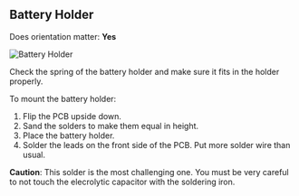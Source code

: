 ## Battery Holder

Does orientation matter: **Yes**

![Battery Holder](https://github.com/tinusaur/guides/blob/master/docs/images/Battery%20Holder.jpg)

Check the spring of the battery holder and make sure it fits in the holder properly.

To mount the battery holder:

1. Flip the PCB upside down.
2. Sand the solders to make them equal in hеight.
3. Place the battery holder.
4. Solder the leads on the front side of the PCB. Put more solder wire than usual.


**Caution**: This solder is the most challenging one. You must be very careful to not touch the elecrolytic capacitor with the soldering iron.
